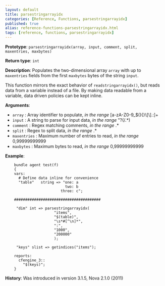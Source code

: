 ```yaml
---
layout: default
title: parsestringarrayidx
categories: [Reference, Functions, parsestringarrayidx]
published: true
alias: reference-functions-parsestringarrayidx.html
tags: [reference, functions, parsestringarrayidx]
---
```


**Prototype**: `parsestringarrayidx(array, input, comment, split, maxentries, maxbytes)`

**Return type**: `int`

**Description**: Populates the two-dimensional array `array` with up to 
`maxentries` fields from the first `maxbytes` bytes of the string `input`.

This function mirrors the exact behavior of `readstringarrayidx()`, but
reads data from a variable instead of a file. By making data readable from a variable, data driven policies can be kept inline.

**Arguments**:

* `array` : Array identifier to populate, *in the range*
[a-zA-Z0-9\_\$(){}\\[\\].:]+
* `input` : A string to parse for input data, *in the range* "?(/.\*)
* `comment` : Regex matching comments, *in the range* .\*
* `split` : Regex to split data, *in the range* .\*
* `maxentries` : Maximum number of entries to read, *in the range*
0,99999999999   
* `maxbytes` : Maximum bytes to read, *in the range* 0,99999999999   

**Example**:

```cf3
    bundle agent test(f) 
    {
    vars:
      # Define data inline for convenience
      "table"   string => "one: a
                           two: b
                         three: c";

    #######################################

     "dim" int => parsestringarrayidx(
                      "items",
                      "$(table)",
                      "\s*#[^\n]*",
                      ":",
                      "1000",
                      "200000"
                      );

     "keys" slist => getindices("items");

    reports:
      cfengine_3::
        "$(keys)";
    }
```

**History**: Was introduced in version 3.1.5, Nova 2.1.0 (2011)
